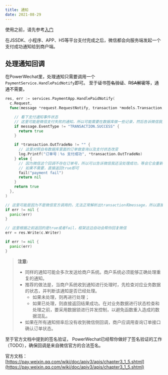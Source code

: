 ```yaml
---
title: 通知
date: 2021-08-29
---
```


使用之前，请先参考[入门](intro.html)

在JSSDK、小程序、APP、H5等平台支付完成之后，微信都会向服务端发起一个支付成功通知给到商户端。

## 处理通知回调

在PowerWechat里，处理通知只需要调用一个`PaymentService.HandlePaidNotify`即可。 至于~~证书签名验证~~、~~RSA解密~~等，通通不需要。
``` go
res, err := services.PaymentApp.HandlePaidNotify(
  c.Request,
  func(message *request.RequestNotify, transaction *models.Transaction, fail func(message string)) interface{} {

    // 看下支付通知事件状态
    // 这里可能是微信支付失败的通知，所以可能需要在数据库做一些记录，然后告诉微信我处理完成了。
    if message.EventType != "TRANSACTION.SUCCESS" {
      return true
    }

    if *transaction.OutTradeNo != "" {
      // 这里对照自有数据库里面的订单做查询以及支付状态改变
      log.Printf("订单号：%s 支付成功", *transaction.OutTradeNo)
    } else {
      // 因为微信这个回调不存在订单号，所以可以告诉微信我还没处理成功，等会它会重新发起通知
      // 如果不需要，直接返回true即可
      fail("payment fail")
      return nil
    }
    return true
  },
)

// 这里可能是因为不是微信官方调用的，无法正常解析出transaction和message，所以直接抛错。
if err != nil {
  panic(err)
}

// 这里根据之前返回的是true或者fail，框架这边自动会帮你回复微信
err = res.Write(c.Writer)

if err != nil {
  panic(err)
}
```

> **注意:** 
> * 同样的通知可能会多次发送给商户系统。商户系统必须能够正确处理重复的通知。
> * 推荐的做法是，当商户系统收到通知进行处理时，先检查对应业务数据的状态，并判断该通知是否已经处理。
>   * 如果未处理，则再进行处理；
>   * 如果已处理，则直接返回结果成功。在对业务数据进行状态检查和处理之前，要采用数据锁进行并发控制，以避免函数重入造成的数据混乱。
> * 如果在所有通知频率后没有收到微信侧回调，商户应调用查询订单接口确认订单状态。

至于官方文档中提到的签名验证， PowerWechat已经帮你做好了签名验证的工作（TODO），确保回调是来自微信官方的合法签名。

官方文档： [https://pay.weixin.qq.com/wiki/doc/apiv3/apis/chapter3_1_5.shtml](https://pay.weixin.qq.com/wiki/doc/apiv3/apis/chapter3_1_5.shtml)